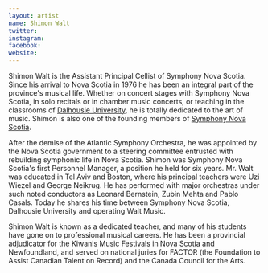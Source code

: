 ```yaml
---
layout: artist
name: Shimon Walt
twitter:
instagram:
facebook:
website:
---
```


Shimon Walt is the Assistant Principal Cellist of Symphony Nova Scotia. Since his arrival to Nova Scotia in 1976 he has been an integral part of the province's musical life. Whether on concert stages with Symphony Nova Scotia, in solo recitals or in chamber music concerts, or teaching in the classrooms of [Dalhousie University](http://music.dal.ca), he is totally dedicated to the art of music. Shimon is also one of the founding members of [Symphony Nova Scotia](http://www.symphonynovascotia.ca).

After the demise of the Atlantic Symphony Orchestra, he was appointed by the Nova Scotia government to a steering committee entrusted with rebuilding symphonic life in Nova Scotia. Shimon was Symphony Nova Scotia's first Personnel Manager, a position he held for six years. Mr. Walt was educated in Tel Aviv and Boston, where his principal teachers were Uzi Wiezel and George Neikrug. He has performed with major orchestras under such noted conductors as Leonard Bernstein, Zubin Mehta and Pablo Casals. Today he shares his time between Symphony Nova Scotia, Dalhousie University and operating Walt Music.

Shimon Walt is known as a dedicated teacher, and many of his students have gone on to professional musical careers. He has been a provincial adjudicator for the Kiwanis Music Festivals in Nova Scotia and Newfoundland, and served on national juries for FACTOR (the Foundation to Assist Canadian Talent on Record) and the Canada Council for the Arts.